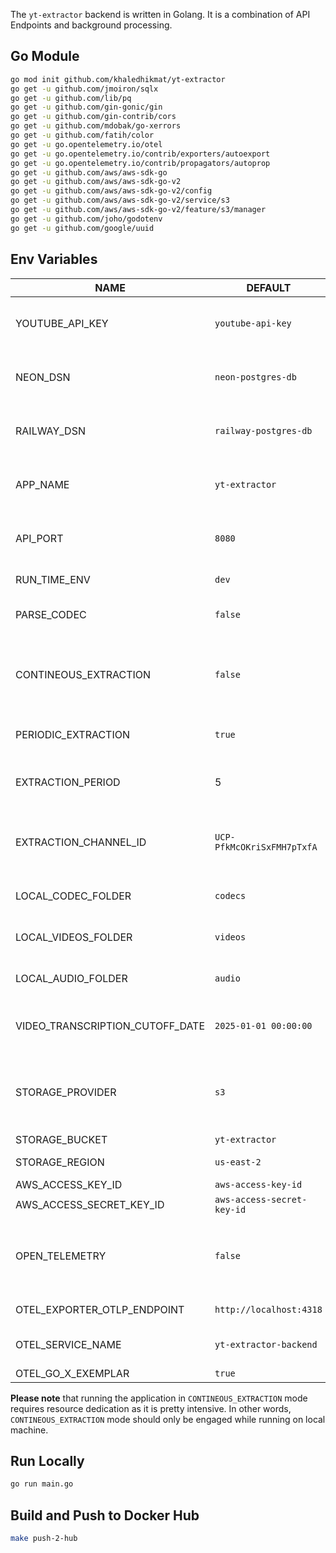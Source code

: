 The `yt-extractor` backend is written in Golang. It is a combination of API Endpoints and background processing.

## Go Module

```bash
go mod init github.com/khaledhikmat/yt-extractor
go get -u github.com/jmoiron/sqlx
go get -u github.com/lib/pq
go get -u github.com/gin-gonic/gin 
go get -u github.com/gin-contrib/cors
go get -u github.com/mdobak/go-xerrors
go get -u github.com/fatih/color
go get -u go.opentelemetry.io/otel
go get -u go.opentelemetry.io/contrib/exporters/autoexport
go get -u go.opentelemetry.io/contrib/propagators/autoprop
go get -u github.com/aws/aws-sdk-go
go get -u github.com/aws/aws-sdk-go-v2
go get -u github.com/aws/aws-sdk-go-v2/config
go get -u github.com/aws/aws-sdk-go-v2/service/s3
go get -u github.com/aws/aws-sdk-go-v2/feature/s3/manager
go get -u github.com/joho/godotenv
go get -u github.com/google/uuid
```

## Env Variables

| NAME           | DEFAULT | DESCRIPTION       |
|----------------|-----|------------------|
| YOUTUBE_API_KEY       | `youtube-api-key`  | Name of the microservice to appear in OTEL. |
| NEON_DSN       | `neon-postgres-db`  | HTTP Server port. Required to expose API Endpoints. |
| RAILWAY_DSN       | `railway-postgres-db`  | HTTP Server port. Required to expose API Endpoints. |
| APP_NAME       | `yt-extractor`  | Name of the microservice to appear in OTEL. |
| API_PORT       | `8080`  | HTTP Server port. Required to expose API Endpoints. |
| RUN_TIME_ENV  | `dev`  | Runetime env name.  |
| PARSE_CODEC  | `false`  | Whether to parse codec or not.  |
| CONTINEOUS_EXTRACTION | `false` | Whether to run a contineous extraction. Please see note below.|
| PERIODIC_EXTRACTION | `true` | Whether to run a periodic extraction |
| EXTRACTION_PERIOD | 5 | Number of minutes for extraction interval |
| EXTRACTION_CHANNEL_ID | `UCP-PfkMcOKriSxFMH7pTxfA` | Youtune channel ID to use for the periodic extraction |
| LOCAL_CODEC_FOLDER  | `codecs`  | folder to store intermediate codec files  |
| LOCAL_VIDEOS_FOLDER  | `videos`  | folder to store intermediate video files |
| LOCAL_AUDIO_FOLDER | `audio` | folder to store intermediate audio files|
| VIDEO_TRANSCRIPTION_CUTOFF_DATE | `2025-01-01 00:00:00` | Denotes the video transcription cutoff date |
| STORAGE_PROVIDER | `s3` | Bucket storage for video, audio and transcription files |
| STORAGE_BUCKET | `yt-extractor` | Bucket name |
| STORAGE_REGION | `us-east-2` | Storage AWS region |
| AWS_ACCESS_KEY_ID | `aws-access-key-id` | AWS creds |
| AWS_ACCESS_SECRET_KEY_ID | `aws-access-secret-key-id` | AWS  creds |
| OPEN_TELEMETRY     | `false`  | If `true`, it disables collecting OTEL telemetry signals.   |
| OTEL_EXPORTER_OTLP_ENDPOINT     | `http://localhost:4318`  | OTEL endpoint.   |
| OTEL_SERVICE_NAME     | `yt-extractor-backend`  | OTEL application name.   |
| OTEL_GO_X_EXEMPLAR     | `true`  | OTEL GO.   |

**Please note** that running the application in `CONTINEOUS_EXTRACTION` mode requires resource dedication as it is pretty intensive. In other words, `CONTINEOUS_EXTRACTION` mode should only be engaged while running on local machine.

## Run Locally

```bash
go run main.go
```

## Build and Push to Docker Hub

```bash
make push-2-hub
```


